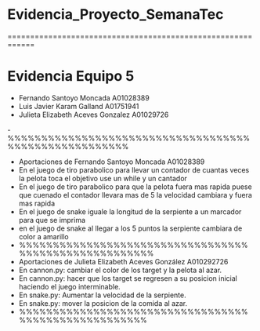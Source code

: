 
# Evidencia_Proyecto_SemanaTec
============================================================
# Evidencia Equipo 5

- Fernando Santoyo Moncada A01028389 
- Luis Javier Karam Galland A01751941
- Julieta Elizabeth Aceves Gonzalez A01029726


-%%%%%%%%%%%%%%%%%%%%%%%%%%%%%%%%%%%%%%%%%%%%%%%%%%%%%%
- Aportaciones de Fernando Santoyo Moncada A01028389
- En el juego de tiro parabolico para llevar un contador de cuantas veces la pelota toca el objetivo use un while y un cantador
- En el juego de tiro parabolico para que la pelota fuera mas rapida puese que cuenado el contador llevara mas de 5 la velocidad cambiara y fuera mas rapida 
- En el juego de snake iguale la longitud de la serpiente a un marcador para que se imprima
- en el juego de snake al llegar a los 5 puntos la serpiente cambiara de color a amarillo
- %%%%%%%%%%%%%%%%%%%%%%%%%%%%%%%%%%%%%%%%%%%%%%%%%%%%%%
- Aportaciones de Julieta Elizabeth Aceves González A010292726
- En cannon.py: cambiar el color de los target y la pelota al azar.
- En cannon.py: hacer que los target se regresen a su posicion inicial haciendo el juego interminable.
- En snake.py: Aumentar la velocidad de la serpiente.
- En snake.py: mover la posicion de la comida al azar.  
- %%%%%%%%%%%%%%%%%%%%%%%%%%%%%%%%%%%%%%%%%%%%%%%%%%%%%
